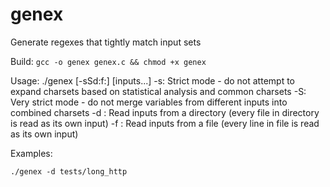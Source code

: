 # genex
Generate regexes that tightly match input sets

Build: `gcc -o genex genex.c && chmod +x genex`

Usage: ./genex [-sSd:f:] [inputs...]
  -s: Strict mode - do not attempt to expand charsets based on statistical analysis and common charsets
  -S: Very strict mode - do not merge variables from different inputs into combined charsets
  -d <directory>: Read inputs from a directory (every file in directory is read as its own input)
  -f <file>: Read inputs from a file (every line in file is read as its own input)


Examples:

`./genex -d tests/long_http`